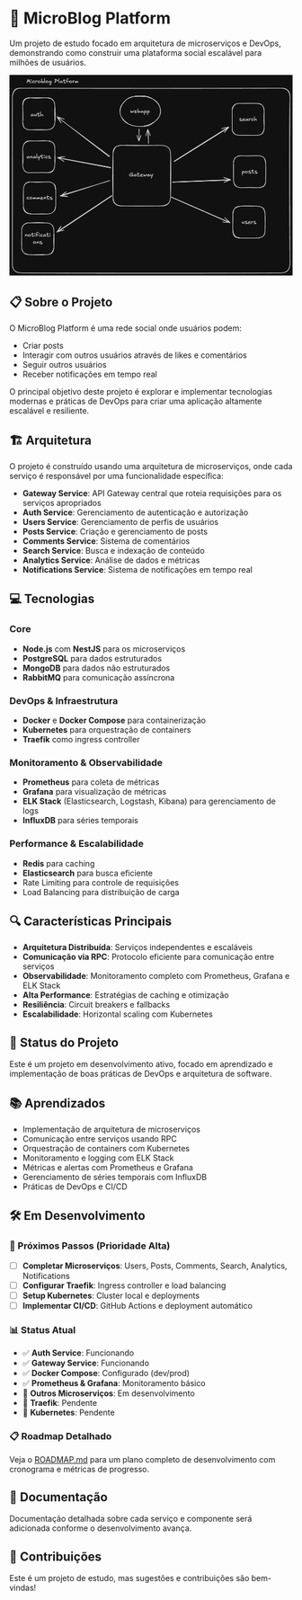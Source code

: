 # 🚀 MicroBlog Platform

Um projeto de estudo focado em arquitetura de microserviços e DevOps, demonstrando como construir uma plataforma social escalável para milhões de usuários.

![Arquitetura do Projeto](architecture.png)

## 📋 Sobre o Projeto

O MicroBlog Platform é uma rede social onde usuários podem:

- Criar posts
- Interagir com outros usuários através de likes e comentários
- Seguir outros usuários
- Receber notificações em tempo real

O principal objetivo deste projeto é explorar e implementar tecnologias modernas e práticas de DevOps para criar uma aplicação altamente escalável e resiliente.

## 🏗️ Arquitetura

O projeto é construído usando uma arquitetura de microserviços, onde cada serviço é responsável por uma funcionalidade específica:

- **Gateway Service**: API Gateway central que roteia requisições para os serviços apropriados
- **Auth Service**: Gerenciamento de autenticação e autorização
- **Users Service**: Gerenciamento de perfis de usuários
- **Posts Service**: Criação e gerenciamento de posts
- **Comments Service**: Sistema de comentários
- **Search Service**: Busca e indexação de conteúdo
- **Analytics Service**: Análise de dados e métricas
- **Notifications Service**: Sistema de notificações em tempo real

## 💻 Tecnologias

### Core

- **Node.js** com **NestJS** para os microserviços
- **PostgreSQL** para dados estruturados
- **MongoDB** para dados não estruturados
- **RabbitMQ** para comunicação assíncrona

### DevOps & Infraestrutura

- **Docker** e **Docker Compose** para containerização
- **Kubernetes** para orquestração de containers
- **Traefik** como ingress controller

### Monitoramento & Observabilidade

- **Prometheus** para coleta de métricas
- **Grafana** para visualização de métricas
- **ELK Stack** (Elasticsearch, Logstash, Kibana) para gerenciamento de logs
- **InfluxDB** para séries temporais

### Performance & Escalabilidade

- **Redis** para caching
- **Elasticsearch** para busca eficiente
- Rate Limiting para controle de requisições
- Load Balancing para distribuição de carga

## 🔍 Características Principais

- **Arquitetura Distribuída**: Serviços independentes e escaláveis
- **Comunicação via RPC**: Protocolo eficiente para comunicação entre serviços
- **Observabilidade**: Monitoramento completo com Prometheus, Grafana e ELK Stack
- **Alta Performance**: Estratégias de caching e otimização
- **Resiliência**: Circuit breakers e fallbacks
- **Escalabilidade**: Horizontal scaling com Kubernetes

## 🚦 Status do Projeto

Este é um projeto em desenvolvimento ativo, focado em aprendizado e implementação de boas práticas de DevOps e arquitetura de software.

## 📚 Aprendizados

- Implementação de arquitetura de microserviços
- Comunicação entre serviços usando RPC
- Orquestração de containers com Kubernetes
- Monitoramento e logging com ELK Stack
- Métricas e alertas com Prometheus e Grafana
- Gerenciamento de séries temporais com InfluxDB
- Práticas de DevOps e CI/CD

## 🛠️ Em Desenvolvimento

### 🎯 Próximos Passos (Prioridade Alta)

- [ ] **Completar Microserviços**: Users, Posts, Comments, Search, Analytics, Notifications
- [ ] **Configurar Traefik**: Ingress controller e load balancing
- [ ] **Setup Kubernetes**: Cluster local e deployments
- [ ] **Implementar CI/CD**: GitHub Actions e deployment automático

### 📊 Status Atual

- ✅ **Auth Service**: Funcionando
- ✅ **Gateway Service**: Funcionando
- ✅ **Docker Compose**: Configurado (dev/prod)
- ✅ **Prometheus & Grafana**: Monitoramento básico
- 🚧 **Outros Microserviços**: Em desenvolvimento
- 🚧 **Traefik**: Pendente
- 🚧 **Kubernetes**: Pendente

### 📋 Roadmap Detalhado

Veja o [ROADMAP.md](./ROADMAP.md) para um plano completo de desenvolvimento com cronograma e métricas de progresso.

## 📖 Documentação

Documentação detalhada sobre cada serviço e componente será adicionada conforme o desenvolvimento avança.

## 🤝 Contribuições

Este é um projeto de estudo, mas sugestões e contribuições são bem-vindas!

